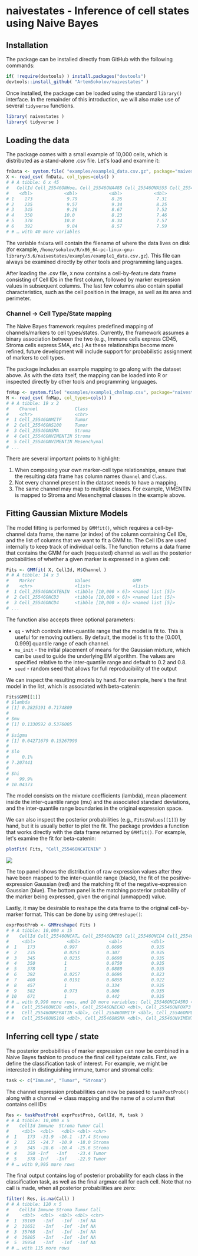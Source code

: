 # naivestates - Inference of cell states using Naive Bayes

## Installation

The package can be installed directly from GitHub with the following commands:
``` r
if( !require(devtools) ) install.packages("devtools")
devtools::install_github( "ArtemSokolov/naivestates" )
```

Once installed, the package can be loaded using the standard `library()` interface. In the remainder of this introduction, we will also make use of several `tidyverse` functions.
``` r
library( naivestates )
library( tidyverse )
```

## Loading the data

The package comes with a small example of 10,000 cells, which is distributed as a stand-alone .csv file. Let's load and examine it:

``` r
fnData <- system.file( "examples/example1_data.csv.gz", package="naivestates" )
X <- read_csv( fnData, col_types=cols() )
# # A tibble: 6 x 45
#   CellId Cell_25546ONHoe… Cell_25546ONA488 Cell_25546ONA555 Cell_25546ONA647
#    <dbl>            <dbl>            <dbl>            <dbl>            <dbl>
# 1    173             9.79             8.26             7.31             7.93
# 2    235             9.57             9.34             8.25             8.42
# 3    345             9.26             8.67             7.52             8.22
# 4    350            10.0              8.23             7.46             7.70
# 5    378            10.8              8.34             7.57             7.66
# 6    392             9.84             8.57             7.59             7.93
# # … with 40 more variables
```

The variable `fnData` will contain the filename of where the data lives on disk (for example, `/home/sokolov/R/x86_64-pc-linux-gnu-library/3.6/naivestates/examples/example1_data.csv.gz`). This file can always be examined directly by other tools and programming languages.

After loading the .csv file, `X` now contains a cell-by-feature data frame consisting of Cell IDs in the first column, followed by marker expression values in subsequent columns. The last few columns also contain spatial characteristics, such as the cell position in the image, as well as its area and perimeter.

### Channel -> Cell Type/State mapping

The Naive Bayes framework requires predefined mapping of channels/markers to cell types/states. Currently, the framework assumes a binary association between the two (e.g., Immune cells express CD45, Stroma cells express SMA, etc.) As these relationships become more refined, future development will include support for probabilistic assignment of markers to cell types.

The package includes an example mapping to go along with the dataset above. As with the data itself, the mapping can be loaded into R or inspected directly by other tools and programming languages.

``` r
fnMap <- system.file( "examples/example1_chnlmap.csv", package="naivestates" )
M <- read_csv( fnMap, col_types=cols() )
# # A tibble: 19 x 2
#    Channel              Class      
#    <chr>                <chr>      
#  1 Cell_25546ONMITF     Tumor      
#  2 Cell_25546ONS100     Tumor      
#  3 Cell_25546ONSMA      Stroma     
#  4 Cell_25546ONVIMENTIN Stroma     
#  5 Cell_25546ONVIMENTIN Mesenchymal
# ...
```

There are several important points to highlight:
1. When composing your own marker-cell type relationships, ensure that the resulting data frame has column names `Channel` and `Class`.
2. Not every channel present in the dataset needs to have a mapping.
3. The same channel may map to multiple classes. For example, VIMENTIN is mapped to Stroma and Mesenchymal classes in the example above.

## Fitting Gaussian Mixture Models

The model fitting is performed by `GMMfit()`, which requires a cell-by-channel data frame, the name (or index) of the column containing Cell IDs, and the list of columns that we want to fit a GMM to. The Cell IDs are used internally to keep track of individual cells. The function returns a data frame that contains the GMM for each (requested) channel as well as the posterior probabilities of whether a given marker is expressed in a given cell:

``` r
Fits <- GMMfit( X, CellId, M$Channel )
# # A tibble: 14 x 3
#    Marker               Values                GMM             
#    <chr>                <list>                <list>          
#  1 Cell_25546ONCATENIN  <tibble [10,000 × 6]> <named list [5]>
#  2 Cell_25546ONCD3      <tibble [10,000 × 6]> <named list [5]>
#  3 Cell_25546ONCD4      <tibble [10,000 × 6]> <named list [5]>
# ...
```

The function also accepts three optional parameters:
* `qq` - which controls inter-quantile range that the model is fit to. This is useful for removing outliers. By default, the model is fit to the [0.001, 0.999] quantile range of each channel.
* `mu_init` - the initial placement of means for the Gaussian mixture, which can be used to guide the underlying EM algorithm. The values are specified relative to the inter-quantile range and default to 0.2 and 0.8.
* `seed` - random seed that allows for full reproducibility of the output

We can inspect the resulting models by hand. For example, here's the first model in the list, which is associated with beta-catenin:

``` r
Fits$GMM[[1]]
# $lambda
# [1] 0.2825191 0.7174809
# 
# $mu
# [1] 0.1330592 0.5376005
# 
# $sigma
# [1] 0.04271679 0.15267999
# 
# $lo
#     0.1% 
# 7.207441 
# 
# $hi
#    99.9% 
# 10.04373 
```

The model consists on the mixture coefficients (lambda), mean placement inside the inter-quantile range (mu) and the associated standard deviations, and the inter-quantile range boundaries in the original expression space.

We can also inspect the posterior probabilities (e.g., `Fits$Values[[1]]`) by hand, but it is usually better to plot the fit. The package provides a function that works directly with the data frame returned by `GMMfit()`. For example, let's examine the fit for beta-catenin:

``` r
plotFit( Fits, "Cell_25546ONCATENIN" )
```

![](docs/Fig1.png)

The top panel shows the distribution of raw expression values after they have been mapped to the inter-quantile range (black), the fit of the positive-expression Gaussian (red) and the matching fit of the negative-expression Gaussian (blue). The bottom panel is the matching posterior probability of the marker being expressed, given the original (unmapped) value.

Lastly, it may be desirable to reshape the data frame to the original cell-by-marker format. This can be done by using `GMMreshape()`:

``` r
exprPostProb <- GMMreshape( Fits )
# # A tibble: 10,000 x 15
#    CellId Cell_25546ONCAT… Cell_25546ONCD3 Cell_25546ONCD4 Cell_25546ONCD45
#     <dbl>            <dbl>           <dbl>           <dbl>            <dbl>
#  1    173           0.997           0.0696           0.935            0.110
#  2    235           0.0251          0.307            0.935            0.166
#  3    345           0.0235          0.0698           0.935            0.110
#  4    350           1               0.0750           0.935            0.110
#  5    378           1               0.0880           0.935            0.137
#  6    392           0.0257          0.0696           0.823            0.110
#  7    400           0.0191          0.0858           0.922            0.112
#  8    457           1               0.334            0.935            0.246
#  9    582           0.973           0.806            0.935            0.992
# 10    671           1               0.442            0.935            0.199
# # … with 9,990 more rows, and 10 more variables: Cell_25546ONCD45RO <dbl>,
# #   Cell_25546ONCD8 <dbl>, Cell_25546ONECAD <dbl>, Cell_25546ONFOXP3 <dbl>,
# #   Cell_25546ONKERATIN <dbl>, Cell_25546ONMITF <dbl>, Cell_25546ONPD1 <dbl>,
# #   Cell_25546ONS100 <dbl>, Cell_25546ONSMA <dbl>, Cell_25546ONVIMENTIN <dbl>
```

## Inferring cell type / state

The posterior probabilities of marker expression can now be combined in a Naive Bayes fashion to produce the final cell type/state calls. First, we define the classification task of interest. For example, we might be interested in distinguishing immune, tumor and stromal cells:

``` r
task <- c("Immune", "Tumor", "Stroma")
```

The channel expression probabilities can now be passed to `taskPostProb()` along with a channel -> class mapping and the name of a column that contains cell IDs:

``` r
Res <- taskPostProb( exprPostProb, CellId, M, task )
# # A tibble: 10,000 x 5
#    CellId Immune  Stroma Tumor Call  
#     <dbl>  <dbl>   <dbl> <dbl> <chr> 
#  1    173  -31.9  -16.1  -17.4 Stroma
#  2    235  -24.7  -10.9  -18.0 Stroma
#  3    345  -28.6  -10.4  -25.6 Stroma
#  4    350 -Inf   -Inf    -23.4 Tumor 
#  5    378 -Inf   -Inf    -22.9 Tumor 
# # … with 9,995 more rows
```

The final output contains log of posterior probability for each class in the classification task, as well as the final argmax call for each cell. Note that no call is made, when all posterior probabilities are zero:

``` r
filter( Res, is.na(Call) )
# # A tibble: 120 x 5
#    CellId Immune Stroma Tumor Call 
#     <dbl>  <dbl>  <dbl> <dbl> <chr>
#  1  30109   -Inf   -Inf  -Inf NA   
#  2  31651   -Inf   -Inf  -Inf NA   
#  3  35768   -Inf   -Inf  -Inf NA   
#  4  36805   -Inf   -Inf  -Inf NA   
#  5  36954   -Inf   -Inf  -Inf NA   
# # … with 115 more rows
```
